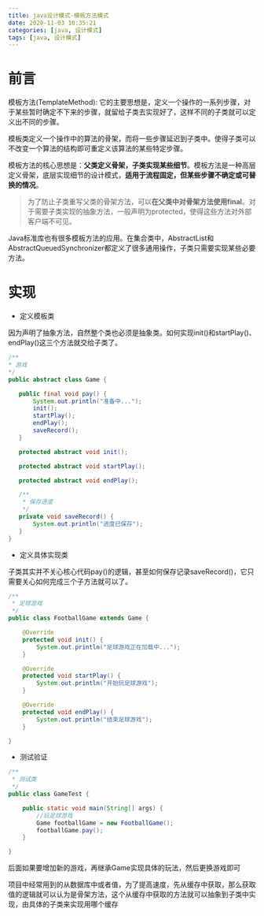 ```yaml
---
title: java设计模式-模板方法模式
date: 2020-11-03 10:35:21
categories: [java, 设计模式] 
tags: [java, 设计模式]
---
```


# 前言

模板方法(TemplateMethod): 它的主要思想是，定义一个操作的一系列步骤，对于某些暂时确定不下来的步骤，就留给子类去实现好了，这样不同的子类就可以定义出不同的步骤。

模板类定义一个操作中的算法的骨架，而将一些步骤延迟到子类中。使得子类可以不改变一个算法的结构即可重定义该算法的某些特定步骤。

模板方法的核心思想是：**父类定义骨架，子类实现某些细节**。模板方法是一种高层定义骨架，底层实现细节的设计模式，**适用于流程固定，但某些步骤不确定或可替换的情况**。

> 为了防止子类重写父类的骨架方法，可以**在父类中对骨架方法使用final**。对于需要子类实现的抽象方法，一般声明为protected，使得这些方法对外部客户端不可见。

Java标准库也有很多模板方法的应用。在集合类中，AbstractList和AbstractQueuedSynchronizer都定义了很多通用操作，子类只需要实现某些必要方法。

 <!-- more -->

 # 实现

 * 定义模板类

  因为声明了抽象方法，自然整个类也必须是抽象类。如何实现init()和startPlay()、endPlay()这三个方法就交给子类了。

 ```java
 /**
 * 游戏
 */
public abstract class Game {

    public final void pay() {
        System.out.println("准备中...");
        init();
        startPlay();
        endPlay();
        saveRecord();
    }

    protected abstract void init();

    protected abstract void startPlay();

    protected abstract void endPlay();

    /**
     * 保存进度
     */
    private void saveRecord() {
        System.out.println("进度已保存");
    }
}

 ```

 * 定义具体实现类
  
子类其实并不关心核心代码pay()的逻辑，甚至如何保存记录saveRecord()，它只需要关心如何完成三个子方法就可以了。

```java
/**
 * 足球游戏
 */
public class FootballGame extends Game {

    @Override
    protected void init() {
        System.out.println("足球游戏正在加载中...");
    }

    @Override
    protected void startPlay() {
        System.out.println("开始玩足球游戏");
    }

    @Override
    protected void endPlay() {
        System.out.println("结束足球游戏");
    }

}

```

* 测试验证
  
```java
/**
 * 测试类
 */
public class GameTest {

    public static void main(String[] args) {
        //玩足球游戏
        Game footballGame = new FootballGame();
        footballGame.pay();
    }

}

```

后面如果要增加新的游戏，再继承Game实现具体的玩法，然后更换游戏即可

项目中经常用到的从数据库中或者值，为了提高速度，先从缓存中获取，那么获取值的逻辑就可以认为是骨架方法，这个从缓存中获取的方法就可以抽象到子类中实现，由具体的子类来实现用哪个缓存